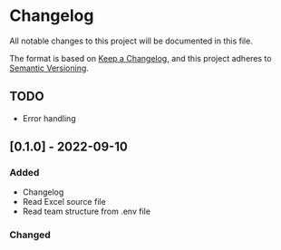 # Changelog

All notable changes to this project will be documented in this file.

The format is based on [Keep a Changelog](https://keepachangelog.com/en/1.0.0/),
and this project adheres to [Semantic Versioning](https://semver.org/spec/v2.0.0.html).

## TODO

- Error handling

## [0.1.0] - 2022-09-10

### Added

- Changelog
- Read Excel source file
- Read team structure from .env file

### Changed
